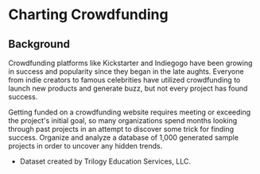 # Charting Crowdfunding

## Background

Crowdfunding platforms like Kickstarter and Indiegogo have been growing in success and popularity since they began in the late aughts. Everyone from indie creators to famous celebrities have utilized crowdfunding to launch new products and generate buzz, but not every project has found success.

Getting funded on a crowdfunding website requires meeting or exceeding the project's initial goal, so many organizations spend months looking through past projects in an attempt to discover some trick for finding success. Organize and analyze a database of 1,000 generated sample projects in order to uncover any hidden trends.

* Dataset created by Trilogy Education Services, LLC.
